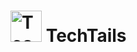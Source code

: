 # <img src="https://raw.githubusercontent.com/desouzagiovana/TechTails/main/assets/133283640/828fbd7a-f119-4996-a6f7-22250d594042" alt="TechTails Logo" width="50"> **TechTails**
